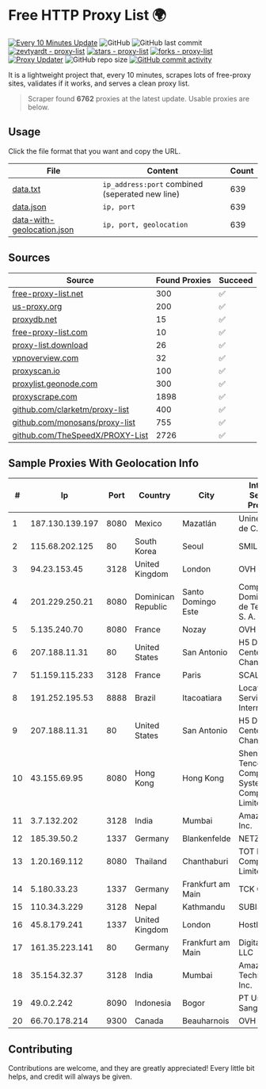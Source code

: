 
# Free HTTP Proxy List 🌍

[![Every 10 Minutes Update](https://github.com/mertguvencli/http-proxy-list/actions/workflows/main.yml/badge.svg?branch=main)](https://github.com/mertguvencli/http-proxy-list/actions/workflows/main.yml)
![GitHub](https://img.shields.io/github/license/mertguvencli/http-proxy-list)
![GitHub last commit](https://img.shields.io/github/last-commit/mertguvencli/http-proxy-list)
[![zevtyardt - proxy-list](https://img.shields.io/static/v1?label=zevtyardt&message=proxy-list&color=blue&logo=github)](https://github.com/zevtyardt/proxy-list "Go to GitHub repo")
[![stars - proxy-list](https://img.shields.io/github/stars/zevtyardt/proxy-list?style=social)](https://github.com/zevtyardt/proxy-list)
[![forks - proxy-list](https://img.shields.io/github/forks/zevtyardt/proxy-list?style=social)](https://github.com/zevtyardt/proxy-list)
[![Proxy Updater](https://github.com/zevtyardt/proxy-list/workflows/Proxy%20Updater/badge.svg)](https://github.com/zevtyardt/proxy-list/actions?query=workflow:"Proxy+Updater")
![GitHub repo size](https://img.shields.io/github/repo-size/zevtyardt/proxy-list)
[![GitHub commit activity](https://img.shields.io/github/commit-activity/m/zevtyardt/proxy-list?logo=commits)](https://github.com/zevtyardt/proxy-list/commits/main)

It is a lightweight project that, every 10 minutes, scrapes lots of free-proxy sites, validates if it works, and serves a clean proxy list.

> Scraper found **6762** proxies at the latest update. Usable proxies are below.

## Usage

Click the file format that you want and copy the URL.

|File|Content|Count|
|----|-------|-----|
|[data.txt](https://raw.githubusercontent.com/mertguvencli/http-proxy-list/main/proxy-list/data.txt)|`ip_address:port` combined (seperated new line)|639|
|[data.json](https://raw.githubusercontent.com/mertguvencli/http-proxy-list/main/proxy-list/data.json)|`ip, port`|639|
|[data-with-geolocation.json](https://raw.githubusercontent.com/mertguvencli/http-proxy-list/main/proxy-list/data-with-geolocation.json)|`ip, port, geolocation`|639|

## Sources

|Source|Found Proxies|Succeed|
|------|-------------|-------|
|[free-proxy-list.net](https://free-proxy-list.net)|300|✅|
|[us-proxy.org](https://www.us-proxy.org)|200|✅|
|[proxydb.net](http://proxydb.net)|15|✅|
|[free-proxy-list.com](https://free-proxy-list.com/?page=&port=&type%5B%5D=http&type%5B%5D=https&up_time=0&search=Search)|10|✅|
|[proxy-list.download](https://www.proxy-list.download/HTTP)|26|✅|
|[vpnoverview.com](https://vpnoverview.com/privacy/anonymous-browsing/free-proxy-servers)|32|✅|
|[proxyscan.io](https://www.proxyscan.io)|100|✅|
|[proxylist.geonode.com](https://proxylist.geonode.com/api/proxy-list?limit=300&page=1&sort_by=lastChecked&sort_type=desc&protocols=http,https)|300|✅|
|[proxyscrape.com](https://api.proxyscrape.com/v2/?request=displayproxies&protocol=http&timeout=10000&country=all&ssl=all&anonymity=all)|1898|✅|
|[github.com/clarketm/proxy-list](https://raw.githubusercontent.com/clarketm/proxy-list/master/proxy-list-raw.txt)|400|✅|
|[github.com/monosans/proxy-list](https://raw.githubusercontent.com/monosans/proxy-list/main/proxies/http.txt)|755|✅|
|[github.com/TheSpeedX/PROXY-List](https://raw.githubusercontent.com/TheSpeedX/PROXY-List/master/http.txt)|2726|✅|


## Sample Proxies With Geolocation Info

|#|Ip|Port|Country|City|Internet Service Provider|
|-|--|----|-------|----|-------------------------|
|1|187.130.139.197|8080|Mexico|Mazatlán|Uninet S.A. de C.V.|
|2|115.68.202.125|80|South Korea|Seoul|SMILESERV|
|3|94.23.153.45|3128|United Kingdom|London|OVH ISP|
|4|201.229.250.21|8080|Dominican Republic|Santo Domingo Este|Compañía Dominicana de Teléfonos S. A.|
|5|5.135.240.70|8080|France|Nozay|OVH SAS|
|6|207.188.11.31|80|United States|San Antonio|H5 Data Centers - Chandler LLC|
|7|51.159.115.233|3128|France|Paris|SCALEWAY|
|8|191.252.195.53|8888|Brazil|Itacoatiara|Locaweb Serviços de Internet S/A|
|9|207.188.11.31|80|United States|San Antonio|H5 Data Centers - Chandler LLC|
|10|43.155.69.95|8080|Hong Kong|Hong Kong|Shenzhen Tencent Computer Systems Company Limited|
|11|3.7.132.202|3128|India|Mumbai|Amazon.com, Inc.|
|12|185.39.50.2|1337|Germany|Blankenfelde|NETZNUTZ|
|13|1.20.169.112|8080|Thailand|Chanthaburi|TOT Public Company Limited|
|14|5.180.33.23|1337|Germany|Frankfurt am Main|TCK OOO|
|15|110.34.3.229|3128|Nepal|Kathmandu|SUBISU C7|
|16|45.8.179.241|1337|United Kingdom|London|Hostland LLC|
|17|161.35.223.141|80|Germany|Frankfurt am Main|DigitalOcean, LLC|
|18|35.154.32.37|3128|India|Mumbai|Amazon Technologies Inc.|
|19|49.0.2.242|8090|Indonesia|Bogor|PT Usaha Adi Sanggoro|
|20|66.70.178.214|9300|Canada|Beauharnois|OVH SAS|



## Contributing

Contributions are welcome, and they are greatly appreciated! Every
little bit helps, and credit will always be given.

